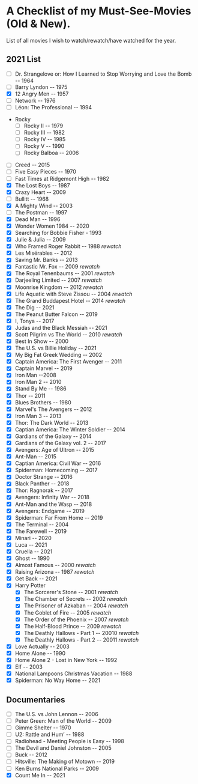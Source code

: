 # A Checklist of my Must-See-Movies (Old & New).

List of all movies I wish to watch/rewatch/have watched for the year.

## 2021 List
- [ ] Dr. Strangelove or: How I Learned to Stop Worrying and Love the Bomb -- 1964
- [ ] Barry Lyndon -- 1975
- [x] 12 Angry Men -- 1957
- [ ] Network -- 1976
- [ ] Léon: The Professional -- 1994
- Rocky
  - [ ] Rocky II -- 1979
  - [ ] Rocky III -- 1982
  - [ ] Rocky IV -- 1985
  - [ ] Rocky V -- 1990
  - [ ] Rocky Balboa -- 2006
- [ ] Creed -- 2015
- [ ] Five Easy Pieces -- 1970
- [ ] Fast Times at Ridgemont High -- 1982
- [x] The Lost Boys -- 1987
- [x] Crazy Heart -- 2009
- [ ] Bullitt -- 1968
- [x] A Mighty Wind -- 2003
- [ ] The Postman -- 1997
- [x] Dead Man -- 1996
- [x] Wonder Women 1984 -- 2020
- [x] Searching for Bobbie Fisher - 1993
- [x] Julie & Julia -- 2009
- [x] Who Framed Roger Rabbit -- 1988 *rewatch*
- [x] Les Misérables -- 2012
- [x] Saving Mr. Banks -- 2013
- [x] Fantastic Mr. Fox -- 2009 *rewatch*
- [x] The Royal Tenenbaums -- 2001 *rewatch*
- [x] Darjeeling Limited -- 2007 *rewatch*
- [x] Moonrise Kingdom -- 2012 *rewatch*
- [x] Life Aquatic with Steve Zissou -- 2004 *rewatch*
- [x] The Grand Buddapest Hotel -- 2014 *rewatch*
- [x] The Dig -- 2021
- [x] The Peanut Butter Falcon -- 2019
- [x] I, Tonya -- 2017
- [x] Judas and the Black Messiah -- 2021
- [x] Scott Pilgrim vs The World -- 2010 *rewatch*
- [x] Best In Show -- 2000
- [x] The U.S. vs Billie Holiday -- 2021
- [x] My Big Fat Greek Wedding -- 2002
- [x] Captain America: The First Avenger -- 2011
- [x] Captain Marvel -- 2019
- [x] Iron Man --2008
- [x] Iron Man 2 -- 2010
- [x] Stand By Me -- 1986
- [x] Thor -- 2011
- [x] Blues Brothers -- 1980
- [x] Marvel's The Avengers -- 2012
- [x] Iron Man 3 -- 2013
- [x] Thor: The Dark World -- 2013
- [x] Captian America: The Winter Soldier -- 2014
- [x] Gardians of the Galaxy -- 2014
- [x] Gardians of the Galaxy vol. 2  -- 2017
- [x] Avengers: Age of Ultron -- 2015
- [x] Ant-Man -- 2015
- [x] Captian America: Civil War -- 2016
- [x] Spiderman: Homecoming -- 2017
- [x] Doctor Strange -- 2016
- [x] Black Panther -- 2018
- [x] Thor: Ragnorak -- 2017
- [x] Avengers: Infinity War -- 2018
- [x] Ant-Man and the Wasp -- 2018
- [x] Avengers: Endgame -- 2019
- [x] Spiderman: Far From Home -- 2019
- [x] The Terminal -- 2004
- [x] The Farewell -- 2019
- [x] Minari -- 2020
- [x] Luca -- 2021
- [x] Cruella -- 2021
- [x] Ghost -- 1990
- [x] Almost Famous -- 2000 *rewatch*
- [x] Raising Arizona -- 1987 *rewatch*
- [x] Get Back -- 2021
- [x] Harry Potter
  - [x] The Sorcerer's Stone -- 2001 *rewatch*
  - [x] The Chamber of Secrets -- 2002 *rewatch*
  - [x] The Prisoner of Azkaban -- 2004 *rewatch*
  - [x] The Goblet of Fire -- 2005 *rewatch*
  - [x] The Order of the Phoenix -- 2007 *rewatch*
  - [x] The Half-Blood Prince -- 2009 *rewatch*
  - [x] The Deathly Hallows - Part 1 -- 20010 *rewatch*
  - [x] The Deathly Hallows - Part 2 -- 20011 *rewatch*
- [x] Love Actually -- 2003
- [x] Home Alone -- 1990
- [x] Home Alone 2 - Lost in New York -- 1992
- [x] Elf -- 2003
- [x] National Lampoons Christmas Vacation -- 1988
- [x] Spiderman: No Way Home -- 2021

## Documentaries
- [ ] The U.S. vs John Lennon -- 2006
- [ ] Peter Green: Man of the World -- 2009
- [ ] Gimme Shelter -- 1970
- [ ] U2: Rattle and Hum’ -- 1988
- [ ] Radiohead - Meeting People is Easy -- 1998
- [ ] The Devil and Daniel Johnston -- 2005
- [ ] Buck -- 2012
- [ ] Hitsville: The Making of Motown -- 2019
- [ ] Ken Burns National Parks -- 2009
- [x] Count Me In -- 2021
